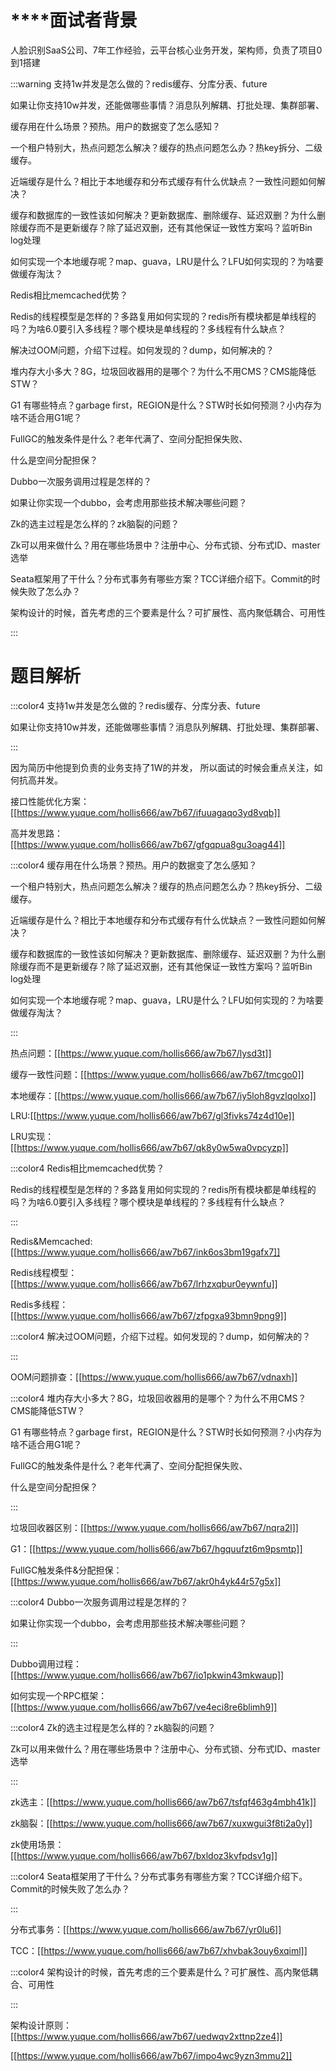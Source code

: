 # **<font style="color:rgb(38, 38, 38);"></font>**面试者背景


人脸识别SaaS公司、7年工作经验，云平台核心业务开发，架构师，负责了项目0到1搭建



:::warning
支持1w并发是怎么做的？redis缓存、分库分表、future

如果让你支持10w并发，还能做哪些事情？消息队列解耦、打批处理、集群部署、

缓存用在什么场景？预热。用户的数据变了怎么感知？

一个租户特别大，热点问题怎么解决？缓存的热点问题怎么办？热key拆分、二级缓存。

近端缓存是什么？相比于本地缓存和分布式缓存有什么优缺点？一致性问题如何解决？

缓存和数据库的一致性该如何解决？更新数据库、删除缓存、延迟双删？为什么删除缓存而不是更新缓存？除了延迟双删，还有其他保证一致性方案吗？监听Bin log处理

如何实现一个本地缓存呢？map、guava，LRU是什么？LFU如何实现的？为啥要做缓存淘汰？

Redis相比memcached优势？

Redis的线程模型是怎样的？多路复用如何实现的？redis所有模块都是单线程的吗？为啥6.0要引入多线程？哪个模块是单线程的？多线程有什么缺点？

解决过OOM问题，介绍下过程。如何发现的？dump，如何解决的？

堆内存大小多大？8G，垃圾回收器用的是哪个？为什么不用CMS？CMS能降低STW？

G1 有哪些特点？garbage first，REGION是什么？STW时长如何预测？小内存为啥不适合用G1呢？

FullGC的触发条件是什么？老年代满了、空间分配担保失败、

什么是空间分配担保？

Dubbo一次服务调用过程是怎样的？

如果让你实现一个dubbo，会考虑用那些技术解决哪些问题？

Zk的选主过程是怎么样的？zk脑裂的问题？

Zk可以用来做什么？用在哪些场景中？注册中心、分布式锁、分布式ID、master选举

Seata框架用了干什么？分布式事务有哪些方案？TCC详细介绍下。Commit的时候失败了怎么办？

架构设计的时候，首先考虑的三个要素是什么？可扩展性、高内聚低耦合、可用性

:::

# 题目解析


:::color4
支持1w并发是怎么做的？redis缓存、分库分表、future

如果让你支持10w并发，还能做哪些事情？消息队列解耦、打批处理、集群部署、

:::



因为简历中他提到负责的业务支持了1W的并发， 所以面试的时候会重点关注，如何抗高并发。



接口性能优化方案：[[https://www.yuque.com/hollis666/aw7b67/ifuuagaqo3yd8vqb]]

高并发思路：[[https://www.yuque.com/hollis666/aw7b67/gfgqpua8gu3oag44]]



:::color4
缓存用在什么场景？预热。用户的数据变了怎么感知？

一个租户特别大，热点问题怎么解决？缓存的热点问题怎么办？热key拆分、二级缓存。

近端缓存是什么？相比于本地缓存和分布式缓存有什么优缺点？一致性问题如何解决？

缓存和数据库的一致性该如何解决？更新数据库、删除缓存、延迟双删？为什么删除缓存而不是更新缓存？除了延迟双删，还有其他保证一致性方案吗？监听Bin log处理

如何实现一个本地缓存呢？map、guava，LRU是什么？LFU如何实现的？为啥要做缓存淘汰？

:::



热点问题：[[https://www.yuque.com/hollis666/aw7b67/lysd3t]]

缓存一致性问题：[[https://www.yuque.com/hollis666/aw7b67/tmcgo0]]

本地缓存：[[https://www.yuque.com/hollis666/aw7b67/iy5loh8gvzlqolxo]]

LRU:[[https://www.yuque.com/hollis666/aw7b67/gl3fivks74z4d10e]]

LRU实现：[[https://www.yuque.com/hollis666/aw7b67/qk8y0w5wa0vpcyzp]]





:::color4
Redis相比memcached优势？

Redis的线程模型是怎样的？多路复用如何实现的？redis所有模块都是单线程的吗？为啥6.0要引入多线程？哪个模块是单线程的？多线程有什么缺点？

:::



Redis&Memcached:[[https://www.yuque.com/hollis666/aw7b67/ink6os3bm19gafx7]]

Redis线程模型：[[https://www.yuque.com/hollis666/aw7b67/lrhzxqbur0eywnfu]]

Redis多线程：[[https://www.yuque.com/hollis666/aw7b67/zfpgxa93bmn9png9]]



:::color4
解决过OOM问题，介绍下过程。如何发现的？dump，如何解决的？

:::



OOM问题排查：[[https://www.yuque.com/hollis666/aw7b67/vdnaxh]]



:::color4
堆内存大小多大？8G，垃圾回收器用的是哪个？为什么不用CMS？CMS能降低STW？

G1 有哪些特点？garbage first，REGION是什么？STW时长如何预测？小内存为啥不适合用G1呢？

FullGC的触发条件是什么？老年代满了、空间分配担保失败、

什么是空间分配担保？

:::



垃圾回收器区别：[[https://www.yuque.com/hollis666/aw7b67/nqra2l]]

G1：[[https://www.yuque.com/hollis666/aw7b67/hgquufzt6m9psmtp]]

FullGC触发条件&分配担保：[[https://www.yuque.com/hollis666/aw7b67/akr0h4yk44r57g5x]]



:::color4
Dubbo一次服务调用过程是怎样的？

如果让你实现一个dubbo，会考虑用那些技术解决哪些问题？

:::



Dubbo调用过程：[[https://www.yuque.com/hollis666/aw7b67/io1pkwin43mkwaup]]

如何实现一个RPC框架：[[https://www.yuque.com/hollis666/aw7b67/ve4eci8re6blimh9]]



:::color4
Zk的选主过程是怎么样的？zk脑裂的问题？

Zk可以用来做什么？用在哪些场景中？注册中心、分布式锁、分布式ID、master选举

:::



zk选主：[[https://www.yuque.com/hollis666/aw7b67/tsfqf463g4mbh41k]]

zk脑裂：[[https://www.yuque.com/hollis666/aw7b67/xuxwgui3f8ti2a0y]]

zk使用场景：[[https://www.yuque.com/hollis666/aw7b67/bxldoz3kvfpdsv1g]]



:::color4
Seata框架用了干什么？分布式事务有哪些方案？TCC详细介绍下。Commit的时候失败了怎么办？

:::



分布式事务：[[https://www.yuque.com/hollis666/aw7b67/yr0lu6]]

TCC：[[https://www.yuque.com/hollis666/aw7b67/xhvbak3ouy6xqiml]]



:::color4
架构设计的时候，首先考虑的三个要素是什么？可扩展性、高内聚低耦合、可用性

:::



架构设计原则：[[https://www.yuque.com/hollis666/aw7b67/uedwqv2xttnp2ze4]]

[[https://www.yuque.com/hollis666/aw7b67/impo4wc9yzn3mmu2]]

